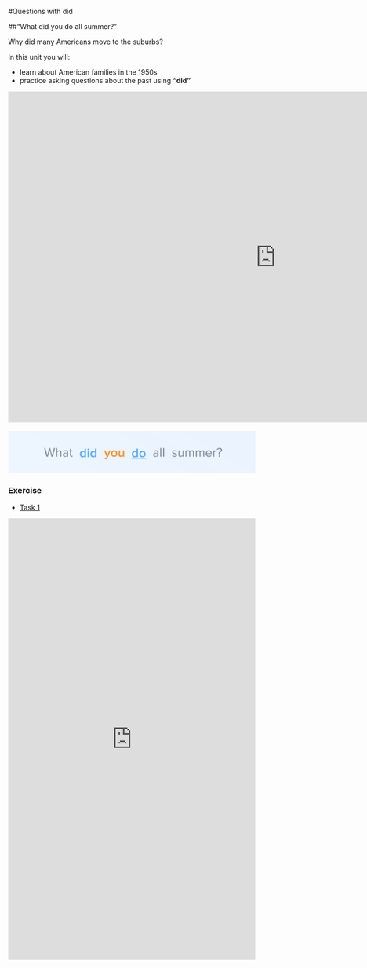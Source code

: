 #Questions with did

##“What did you do all summer?”

Why did many Americans move to the suburbs? 

In this unit you will:<br>
- learn about American families in the 1950s
- practice asking questions about the past using <b>“did”</b>

<iframe src="https://h5p.org/h5p/embed/265395" width="1090" height="675" frameborder="0" allowfullscreen="allowfullscreen"></iframe><script src="https://h5p.org/sites/all/modules/h5p/library/js/h5p-resizer.js" charset="UTF-8"></script>

<br>

<img class="image" src="./6.png"></img>

### Exercise

<div>
  <!-- Nav tabs -->
  <ul class="nav nav-tabs" role="tablist">
    <li role="presentation" class="active"><a href="#menu1" aria-controls="menu1" role="tab" data-toggle="tab">Task 1</a></li>
  </ul>
  <!-- Tab panes -->
  <div class="tab-content">
    <div role="tabpanel" class="tab-pane active" id="menu1">
<iframe src="https://learningapps.org/watch?v=ph7tveayn18" style="border:0px;width:100%;height:900px" webkitallowfullscreen="true" mozallowfullscreen="true"></iframe>
  </div>
</div>
</div>
